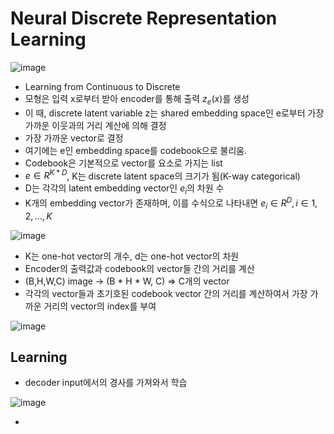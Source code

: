# Neural Discrete Representation Learning

![image](https://user-images.githubusercontent.com/80622859/231402649-7732a7ac-f24e-4c9a-9956-e130e82d6a8e.png)

- Learning from Continuous to Discrete
- 모형은 입력 x로부터 받아 encoder를 통해 출력 $z_e (x)$를 생성
- 이 때, discrete latent variable z는 shared embedding space인 e로부터 가장 가까운 이웃과의 거리 계산에 의해 결정
- 가장 가까운 vector로 결정
- 여기에는 e인 embedding space를 codebook으로 불리움. 
- Codebook은 기본적으로 vector를 요소로 가지는 list
- $e \in R^{K*D}$, K는 discrete latent space의 크기가 됨(K-way categorical)
- D는 각각의 latent embedding vector인 $e_i$의 차원 수
- K개의 embedding vector가 존재하며, 이를 수식으로 나타내면 $e_i \in R^D, i \in 1,2,...,K$

![image](https://user-images.githubusercontent.com/80622859/231407597-cb1d32f8-f1a4-427a-881b-35b111492d02.png)

- K는 one-hot vector의 개수, d는 one-hot vector의 차원
- Encoder의 출력값과 codebook의 vector들 간의 거리를 계산
- (B,H,W,C) image -> (B * H * W, C) => C개의 vector
- 각각의 vector들과 초기호된 codebook vector 간의 거리를 계산하여서 가장 가까운 거리의 vector의 index를 부여

![image](https://user-images.githubusercontent.com/80622859/231429481-01799f86-e0be-4b05-af14-800b88552c09.png)

## Learning

- decoder input에서의 경사를 가져와서 학습

![image](https://user-images.githubusercontent.com/80622859/231429875-ace07831-2f50-444a-99fb-3f9ee63b90cd.png)

- 
